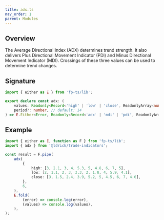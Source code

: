 ```yaml
---
title: adx.ts
nav_order: 1
parent: Modules
---
```


## Overview

The Average Directional Index (ADX) determines trend strength. It also delivers Plus Directional Movement Indicator (PDI) and Minus Directional Movement Indicator (MDI). Crossings of these three values can be used to determine trend changes.

## Signature

```typescript
import { either as E } from 'fp-ts/lib';

export declare const adx: (
	values: Readonly<Record<'high' | 'low' | 'close', ReadonlyArray<number>>>,
	period?: number, // default: 14
) => E.Either<Error, Readonly<Record<'adx' | 'mdi' | 'pdi', ReadonlyArray<number | null>>>>;
```

## Example

```typescript
import { either as E, function as F } from 'fp-ts/lib';
import { adx } from '@ldrick/trade-indicators';

const result = F.pipe(
	adx(
		{
			high: [3, 2.1, 3, 4, 5.3, 5, 4.8, 6, 7, 5],
			low: [2, 1.1, 2, 3, 3.3, 2, 1.8, 4, 5.9, 4.1],
			close: [3, 1.5, 2.4, 3.9, 5.2, 5, 4.5, 6, 7, 4.6],
		},
		6,
	),
	E.fold(
		(error) => console.log(error),
		(values) => console.log(values),
	),
);
```

